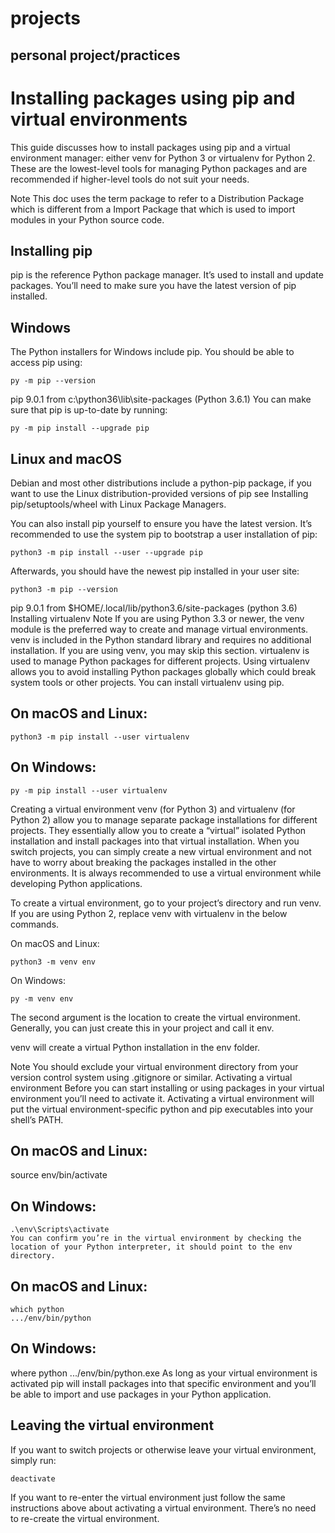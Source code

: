 # projects

## personal project/practices

# Installing packages using pip and virtual environments

This guide discusses how to install packages using pip and a virtual environment manager: either venv for Python 3 or virtualenv for Python 2. These are the lowest-level tools for managing Python packages and are recommended if higher-level tools do not suit your needs.

Note This doc uses the term package to refer to a Distribution Package which is different from a Import Package that which is used to import modules in your Python source code.
## Installing pip
pip is the reference Python package manager. It’s used to install and update packages. You’ll need to make sure you have the latest version of pip installed.

## Windows
The Python installers for Windows include pip. You should be able to access pip using:
```
py -m pip --version
```
pip 9.0.1 from c:\python36\lib\site-packages (Python 3.6.1)
You can make sure that pip is up-to-date by running:
```
py -m pip install --upgrade pip
```
## Linux and macOS
Debian and most other distributions include a python-pip package, if you want to use the Linux distribution-provided versions of pip see Installing pip/setuptools/wheel with Linux Package Managers.

You can also install pip yourself to ensure you have the latest version. It’s recommended to use the system pip to bootstrap a user installation of pip:
```
python3 -m pip install --user --upgrade pip
```
Afterwards, you should have the newest pip installed in your user site:
```
python3 -m pip --version
```
pip 9.0.1 from $HOME/.local/lib/python3.6/site-packages (python 3.6)
Installing virtualenv
Note If you are using Python 3.3 or newer, the venv module is the preferred way to create and manage virtual environments. venv is included in the Python standard library and requires no additional installation. If you are using venv, you may skip this section.
virtualenv is used to manage Python packages for different projects. Using virtualenv allows you to avoid installing Python packages globally which could break system tools or other projects. You can install virtualenv using pip.

## On macOS and Linux:
```
python3 -m pip install --user virtualenv
```
## On Windows:
```
py -m pip install --user virtualenv
```
Creating a virtual environment
venv (for Python 3) and virtualenv (for Python 2) allow you to manage separate package installations for different projects. They essentially allow you to create a “virtual” isolated Python installation and install packages into that virtual installation. When you switch projects, you can simply create a new virtual environment and not have to worry about breaking the packages installed in the other environments. It is always recommended to use a virtual environment while developing Python applications.

To create a virtual environment, go to your project’s directory and run venv. If you are using Python 2, replace venv with virtualenv in the below commands.

On macOS and Linux:
```
python3 -m venv env
```
On Windows:
```
py -m venv env
```
The second argument is the location to create the virtual environment. Generally, you can just create this in your project and call it env.

venv will create a virtual Python installation in the env folder.

Note You should exclude your virtual environment directory from your version control system using .gitignore or similar.
Activating a virtual environment
Before you can start installing or using packages in your virtual environment you’ll need to activate it. Activating a virtual environment will put the virtual environment-specific python and pip executables into your shell’s PATH.

## On macOS and Linux:

source env/bin/activate
## On Windows:
```
.\env\Scripts\activate
You can confirm you’re in the virtual environment by checking the location of your Python interpreter, it should point to the env directory.
```
## On macOS and Linux:
```
which python
.../env/bin/python
```
## On Windows:

where python
.../env/bin/python.exe
As long as your virtual environment is activated pip will install packages into that specific environment and you’ll be able to import and use packages in your Python application.

## Leaving the virtual environment
If you want to switch projects or otherwise leave your virtual environment, simply run:
```
deactivate
```
If you want to re-enter the virtual environment just follow the same instructions above about activating a virtual environment. There’s no need to re-create the virtual environment.
